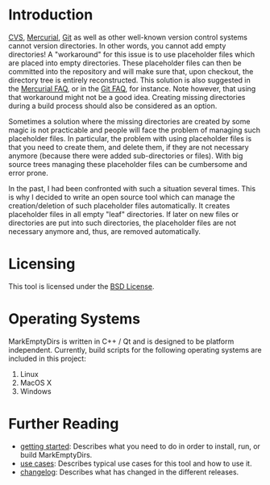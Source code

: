 
# Introduction

[CVS][cvs], [Mercurial][hg], [Git][git] as well as other well-known version control systems cannot version directories. In other words, you cannot add empty directories! A "workaround" for this issue is to use placeholder files which are placed into empty directories. These placeholder files can then be committed into the repository and will make sure that, upon checkout, the directory tree is entirely reconstructed. This solution is also suggested in the [Mercurial FAQ](http://mercurial.selenic.com/wiki/FAQ#FAQ.2FCommonProblems.I_tried_to_check_in_an_empty_directory_and_it_failed.21), or in the [Git FAQ](http://git.wiki.kernel.org/index.php/GitFaq#Can_I_add_empty_directories.3F), for instance. Note however, that using that workaround might not be a good idea. Creating missing directories during a build process should also be considered as an option.

Sometimes a solution where the missing directories are created by some magic is not practicable and people will face the problem of managing such placeholder files. In particular, the problem with using placeholder files is that you need to create them, and delete them, if they are not necessary anymore (because there were added sub-directories or files). With big source trees managing these placeholder files can be cumbersome and error prone.

In the past, I had been confronted with such a situation several times. This is why I decided to write an open source tool which can manage the creation/deletion of such placeholder files automatically. It creates placeholder files in all empty "leaf" directories. If later on new files or directories are put into such directories, the placeholder files are not necessary anymore and, thus, are removed automatically.

# Licensing

This tool is licensed under the [BSD License][license].

# Operating Systems

MarkEmptyDirs is written in C++ / Qt and is designed to be platform independent. Currently, build scripts for the following operating systems are included in this project:

1. Linux
2. MacOS X
3. Windows

# Further Reading

 * [getting started][]: Describes what you need to do in order to install, run, or build MarkEmptyDirs.
 * [use cases][]: Describes typical use cases for this tool and how to use it.
 * [changelog][]: Describes what has changed in the different releases.

[changelog]: CHANGELOG
[cvs]: http://www.nongnu.org/cvs "CVS"
[getting started]: GettingStarted
[git]: http://git-scm.com "Git"
[hg]: http://mercurial.selenic.com/wiki "Mercurial"
[license]: LICENSE
[use cases]: UseCases
